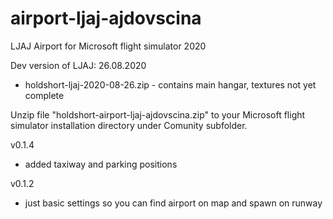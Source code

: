 # airport-ljaj-ajdovscina
LJAJ Airport for Microsoft flight simulator 2020

Dev version of LJAJ:
26.08.2020
- holdshort-ljaj-2020-08-26.zip - contains main hangar, textures not yet complete

Unzip file "holdshort-airport-ljaj-ajdovscina.zip" to your Microsoft flight simulator installation directory under Comunity subfolder.

v0.1.4
- added taxiway and parking positions

v0.1.2
- just basic settings so you can find airport on map and spawn on runway
